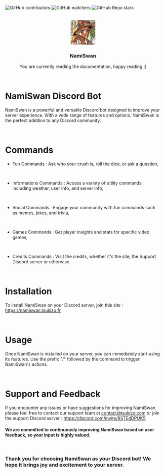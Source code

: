 ![GitHub contributors](https://img.shields.io/github/contributors/NamiSwanOfficial/.github?color=0d0&style=for-the-badge)
![GitHub watchers](https://img.shields.io/github/watchers/NamiSwanOfficial/.github?style=for-the-badge)
![GitHub Repo stars](https://img.shields.io/github/stars/NamiSwanOfficial/.github?color=%23fa0&style=for-the-badge)

<br>
<div align="center">
  <img src="./logo.jpg" alt="Logo" width="80" height="80">
  <h3 align="center">NamiSwan</h3>
  <p align="center">You are currently reading the documentation, happy reading :)</p>
</div>
<br>

# NamiSwan Discord Bot
NamiSwan is a powerful and versatile Discord bot designed to improve your server experience. With a wide range of features and options. NamiSwan is the perfect addition to any Discord community.

<br>

# Commands
- Fun Commands : 
Ask who your crush is, roll the dice, or ask a question,

<br>

- Informations Commands : 
Access a variety of utility commands including weather, user info, and server info,

<br>

- Social Commands : 
Engage your community with fun commands such as memes, jokes, and trivia,

<br>

- Games Commands : 
Get player insights and stats for specific video games,

<br>

- Credits Commands : 
Visit the credits, whether it's the site, the Support Discord server or otherwise.

<br>

# Installation
To install NamiSwan on your Discord server, join this site : https://namiswan.tsukizo.fr

<br>

# Usage
Once NamiSwan is installed on your server, you can immediately start using its features. Use the prefix "/" followed by the command to trigger NamiSwan's actions.

<br>

# Support and Feedback
If you encounter any issues or have suggestions for improving NamiSwan, please feel free to contact our support team at contact@tsukizo.com or join the support Discord server : https://discord.com/invite/8STEdDPUK5

#### We are committed to continuously improving NamiSwan based on user feedback, so your input is highly valued.

<br>

### Thank you for choosing NamiSwan as your Discord bot! We hope it brings joy and excitement to your server.
